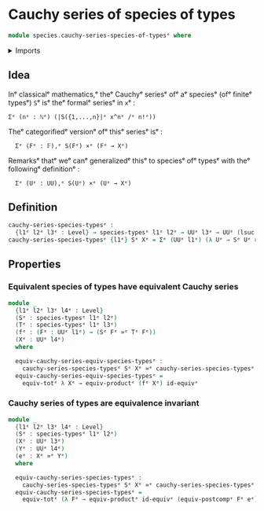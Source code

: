 # Cauchy series of species of types

```agda
module species.cauchy-series-species-of-typesᵉ where
```

<details><summary>Imports</summary>

```agda
open import foundation.cartesian-product-typesᵉ
open import foundation.dependent-pair-typesᵉ
open import foundation.equivalencesᵉ
open import foundation.functoriality-cartesian-product-typesᵉ
open import foundation.functoriality-dependent-pair-typesᵉ
open import foundation.postcomposition-functionsᵉ
open import foundation.universe-levelsᵉ

open import species.species-of-typesᵉ
```

</details>

## Idea

Inᵉ classicalᵉ mathematics,ᵉ theᵉ Cauchyᵉ seriesᵉ ofᵉ aᵉ speciesᵉ (ofᵉ finiteᵉ typesᵉ) `S`ᵉ
isᵉ theᵉ formalᵉ seriesᵉ in `x`ᵉ :

```text
Σᵉ (nᵉ : ℕᵉ) (|S({1,...,n}|ᵉ x^nᵉ /ᵉ n!ᵉ))
```

Theᵉ categorifiedᵉ versionᵉ ofᵉ thisᵉ seriesᵉ isᵉ :

```text
  Σᵉ (Fᵉ : 𝔽),ᵉ S(Fᵉ) ×ᵉ (Fᵉ → Xᵉ)
```

Remarksᵉ thatᵉ weᵉ canᵉ generalizedᵉ thisᵉ to speciesᵉ ofᵉ typesᵉ with theᵉ followingᵉ
definitionᵉ :

```text
  Σᵉ (Uᵉ : UU),ᵉ S(Uᵉ) ×ᵉ (Uᵉ → Xᵉ)
```

## Definition

```agda
cauchy-series-species-typesᵉ :
  {l1ᵉ l2ᵉ l3ᵉ : Level} → species-typesᵉ l1ᵉ l2ᵉ → UUᵉ l3ᵉ → UUᵉ (lsuc l1ᵉ ⊔ l2ᵉ ⊔ l3ᵉ)
cauchy-series-species-typesᵉ {l1ᵉ} Sᵉ Xᵉ = Σᵉ (UUᵉ l1ᵉ) (λ Uᵉ → Sᵉ Uᵉ ×ᵉ (Uᵉ → Xᵉ))
```

## Properties

### Equivalent species of types have equivalent Cauchy series

```agda
module _
  {l1ᵉ l2ᵉ l3ᵉ l4ᵉ : Level}
  (Sᵉ : species-typesᵉ l1ᵉ l2ᵉ)
  (Tᵉ : species-typesᵉ l1ᵉ l3ᵉ)
  (fᵉ : (Fᵉ : UUᵉ l1ᵉ) → (Sᵉ Fᵉ ≃ᵉ Tᵉ Fᵉ))
  (Xᵉ : UUᵉ l4ᵉ)
  where

  equiv-cauchy-series-equiv-species-typesᵉ :
    cauchy-series-species-typesᵉ Sᵉ Xᵉ ≃ᵉ cauchy-series-species-typesᵉ Tᵉ Xᵉ
  equiv-cauchy-series-equiv-species-typesᵉ =
    equiv-totᵉ λ Xᵉ → equiv-productᵉ (fᵉ Xᵉ) id-equivᵉ
```

### Cauchy series of types are equivalence invariant

```agda
module _
  {l1ᵉ l2ᵉ l3ᵉ l4ᵉ : Level}
  (Sᵉ : species-typesᵉ l1ᵉ l2ᵉ)
  (Xᵉ : UUᵉ l3ᵉ)
  (Yᵉ : UUᵉ l4ᵉ)
  (eᵉ : Xᵉ ≃ᵉ Yᵉ)
  where

  equiv-cauchy-series-species-typesᵉ :
    cauchy-series-species-typesᵉ Sᵉ Xᵉ ≃ᵉ cauchy-series-species-typesᵉ Sᵉ Yᵉ
  equiv-cauchy-series-species-typesᵉ =
    equiv-totᵉ (λ Fᵉ → equiv-productᵉ id-equivᵉ (equiv-postcompᵉ Fᵉ eᵉ))
```